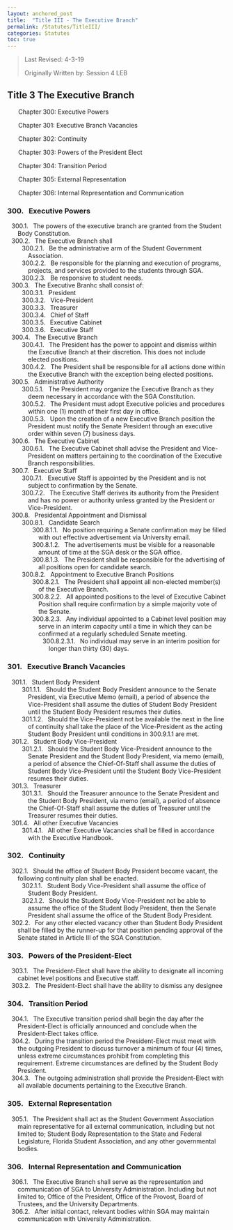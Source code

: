 ```yaml
---
layout: anchored_post
title:  "Title III - The Executive Branch"
permalink: /Statutes/TitleIII/
categories: Statutes
toc: true
---
```


> Last Revised: 4-3-19
>
> Originally Written by: Session 4 LEB

## Title 3 The Executive Branch

<p style="margin-left:5%">Chapter 300: Executive Powers</p>
<p style="margin-left:5%">Chapter 301: Executive Branch Vacancies</p>
<p style="margin-left:5%">Chapter 302: Continuity</p>
<p style="margin-left:5%">Chapter 303: Powers of the President Elect</p>
<p style="margin-left:5%">Chapter 304: Transition Period</p>
<p style="margin-left:5%">Chapter 305: External Representation</p>
<p style="margin-left:5%">Chapter 306: Internal Representation and Communication</p>

<style>
	#legal-list { 
		counter-reset: section 300; 
		counter-increment: section -1;
	}
	#legal-list h3:before { 
		content: counter(section) ". ";
		counter-increment: section;
		margin: 0 0.5em 0 0;
	}
	#legal-list ol {
		counter-reset: clause;
		list-style: none outside none;
		text-indent: -1em;
	}
	#legal-list ol li { counter-increment: clause; }
	#legal-list ol li:before {
		content: counter(section) "." counters(clause, ".") ". ";
		margin: 0 0.5em 0 0;
	}
</style>

<html>
<body id="legal-list">
    <h3>Executive Powers</h3>
    <ol>
    	<li>The powers of the executive branch are granted from the Student Body Constitution.</li>
    	<li>The Executive Branch shall
    		<ol>
    			<li>Be the administrative arm of the Student Government Association.</li>
    			<li>Be responsible for the planning and execution of programs, projects, and services provided to the students through SGA.</li>
    			<li>Be responsive to student needs.</li>
    		</ol>
    	</li>
    	<li>The Executive Branhc shall consist of:
    		<ol>
    			<li>President</li>
    			<li>Vice-President</li>
    			<li>Treasurer</li>
    			<li>Chief of Staff</li>
    			<li>Executive Cabinet</li>
    			<li>Executive Staff</li>
    		</ol>
    	</li>
    	<li>The Executive Branch
    		<ol>
    			<li>The President has the power to appoint and dismiss within the Executive Branch at their discretion. This does not include elected positions.</li>
    			<li>The President shall be responsible for all actions done within the Executive Branch with the exception being elected positions.</li>
    		</ol>
    	</li>
    	<li>Administrative Authority
    		<ol>
    			<li>The President may organize the Executive Branch as they deem necessary in accordance with the SGA Constitution.</li>
    			<li>The President must adopt Executive policies and procedures within one (1) month of their first day in office.</li>
    			<li>Upon the creation of a new Executive Branch position the President must notify the Senate President through an executive order within seven (7) business days.</li>
    		</ol>
    	</li>
    	<li>The Executive Cabinet
    		<ol>
    			<li>The Executive Cabinet shall advise the President and Vice-President on matters pertaining to the coordination of the Executive Branch responsibilities.</li>
    		</ol>
    	</li>
    	<li>Executive Staff
    		<ol>
    			<li>Executive Staff is appointed by the President and is not subject to confirmation by the Senate.</li>
    			<li>The Executive Staff derives its authority from the President and has no power or authority unless granted by the President or Vice-President.</li>
    		</ol>
    	</li>
    	<li>Presidental Appointment and Dismissal
    		<ol>
    			<li>Candidate Search
    				<ol>
    					<li>No position requiring a Senate confirmation may be filled with out effective advertisement via University email.</li>
    					<li>The advertisements must be visible for a reasonable amount of time at the SGA desk or the SGA office.</li>
    					<li>The President shall be responsible for the advertising of all positions open for candidate search.</li>
    				</ol>
    			</li>
    			<li>Appointment to Executive Branch Positions
    				<ol>
    					<li>The President shall appoint all non-elected member(s) of the Executive Branch.</li>
    					<li>All appointed positions to the level of Executive Cabinet Position shall require confirmation by a simple majority vote of the Senate.</li>
    					<li>Any individual appointed to a Cabinet level position may serve in an interim capacity until a time in which they can be confirmed at a regularly scheduled Senate meeting.
    						<ol>
    							<li>No individual may serve in an interim position for longer than thirty (30) days.</li>
    						</ol>
    					</li>
    				</ol>
    			</li>
    		</ol>
    	</li>
    </ol>
    <h3>Executive Branch Vacancies</h3>
    <ol>
    	<li>Student Body President
    		<ol>
    			<li>Should the Student Body President announce to the Senate President, via Executive Memo (email), a period of absence the Vice-President shall assume the duties of Student Body President until the Student Body President resumes their duties.</li>
    			<li>Should the Vice-President not be available the next in the line of continuity shall take the place of the Vice-President as the acting Student Body President until conditions in 300.9.1.1 are met.</li>
    		</ol>
    	</li>
    	<li>Student Body Vice-President
    		<ol>
    			<li>Should the Student Body Vice-President announce to the Senate President and the Student Body President, via memo (email), a period of absence the Chief-Of-Staff shall assume the duties of Student Body Vice-President until the Student Body Vice-President resumes their duties.</li>
    		</ol>
    	</li>
    	<li>Treasurer
    		<ol>
    			<li>Should the Treasurer announce to the Senate President and the Student Body President, via memo (email), a period of absence the Chief-Of-Staff shall assume the duties of Treasurer until the Treasurer resumes their duties.</li>
    		</ol>
    	</li>
    	<li>All other Executive Vacancies
    		<ol>
    			<li>All other Executive Vacancies shall be filled in accordance with the Executive Handbook.</li>
    		</ol>
    	</li>
    </ol>
    <h3>Continuity</h3>
    <ol>
    	<li>Should the office of Student Body President become vacant, the following continuity plan shall be enacted.
    		<ol>
    			<li>Student Body Vice-President shall assume the office of Student Body President.</li>
    			<li>Should the Student Body Vice-President not be able to assume the office of the Student Body President, then the Senate President shall assume the office of the Student Body President.</li>
    		</ol>
    	</li>
    	<li>For any other elected vacancy other than Student Body President shall be filled by the runner-up for that position pending approval of the Senate stated in Article III of the SGA Constitution.</li>
    </ol>
    <h3>Powers of the President-Elect</h3>
    <ol>
    	<li>The President-Elect shall have the ability to designate all incoming cabinet level positions and Executive staff.</li>
    	<li>The President-Elect shall have the ability to dismiss any designee</li>
    </ol>
    <h3>Transition Period</h3>
    <ol>
    	<li>The Executive transition period shall begin the day after the President-Elect is officially announced and conclude when the President-Elect takes office.</li>
    	<li>During the transition period the President-Elect must meet with the outgoing President to discuss turnover a minimum of four (4) times, unless extreme circumstances prohibit from completing this requirement. Extreme circumstances are defined by the Student Body President.</li>
    	<li>The outgoing administration shall provide the President-Elect with all available documents pertaining to the Executive Branch.</li>
    </ol>
    <h3>External Representation</h3>
    <ol>
    	<li>The President shall act as the Student Government Association main representative for all external communication, including but not limited to; Student Body Representation to the State and Federal Legislature, Florida Student Association, and any other governmental bodies.</li>
    </ol>
    <h3>Internal Representation and Communication</h3>
    <ol>
    	<li>The Executive Branch shall serve as the representation and communication of SGA to University Administration. Including but not limited to; Office of the President, Office of the Provost, Board of Trustees, and the University Departments.</li>
    	<li>After initial contact, relevant bodies within SGA may maintain communication with University Administration.</li>
    </ol>
</body>
</html>